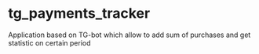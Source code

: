 # tg_payments_tracker
Application based on TG-bot which allow to add sum of purchases and get statistic on certain period
